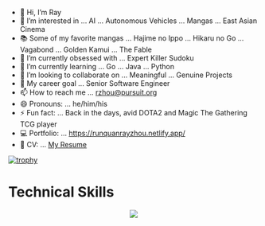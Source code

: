 - 👋 Hi, I’m Ray
- 👀 I’m interested in ... AI ... Autonomous Vehicles ... Mangas ... East Asian Cinema
- 📚 Some of my favorite mangas ... Hajime no Ippo ... Hikaru no Go ... Vagabond ... Golden Kamui ... The Fable
- 🤩 I’m currently obsessed with ... Expert Killer Sudoku
- 🌱 I’m currently learning ... Go ... Java ... Python
- 💞️ I’m looking to collaborate on ... Meaningful ... Genuine Projects
- 🥅 My career goal ... Senior Software Engineer
- 📫 How to reach me ... rzhou@pursuit.org
- 😄 Pronouns: ... he/him/his
- ⚡ Fun fact: ... Back in the days, avid DOTA2 and Magic The Gathering TCG player
- 💻 Portfolio: ... https://runquanrayzhou.netlify.app/
- 📑 CV: ... <a href="https://docs.google.com/document/d/1PU9O1aSlj2VsTaWBED22dhGutsqY4YopTi5Uoedt4-s/edit?usp=sharing">My Resume</a>

<!---
runquan-ray-zhou/runquan-ray-zhou is a ✨ special ✨ repository because its `README.md` (this file) appears on your GitHub profile.
You can click the Preview link to take a look at your changes.
--->

[![trophy](https://github-profile-trophy.vercel.app/?username=runquan-ray-zhou&theme=buddhism)](https://github.com/ryo-ma/github-profile-trophy)

# Technical Skills
<p align="center">
  <a href="https://skillicons.dev">
    <img src="https://skillicons.dev/icons?i=js,html,css,vite,tailwind,postgres,express,react,nodejs,java,go,py,regex,npm,threejs,jest,cypress,figma,firebase,gcp,git,github,ai,postman,netlify,vscode,replit&perline=9" />
<!-- [![My Skills](https://skillicons.dev/icons?i=js,html,css,react,vite,express,)] -->
  </a>
</p>
